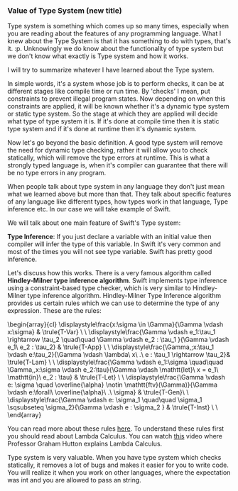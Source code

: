 <!--### Type System and it's features in Swift-->
### Value of Type System (new title)

Type system is something which comes up so many times, especially when you are reading about the features of any programming language. What I knew about the Type System is that it has something to do with types, that's it. :p. Unknowingly we do know about the functionality of type system but we don't know what exactly is Type system and how it works.

I will try to summarize whatever I have learned about the Type system.

In simple words, it's a system whose job is to perform checks, it can be at different stages like compile time or run time. By 'checks' I mean, put constraints to prevent illegal program states. Now depending on when this constraints are applied, it will be known whether it's a dynamic type system or static type system. So the stage at which they are applied will decide what type of type system it is. If it's done at compile time then it is static type system and if it's done at runtime then it's dynamic system.

Now let's go beyond the basic definition. A good type system will remove the need for dynamic type checking, rather it will allow you to check statically, which will remove the type errors at runtime. This is what a strongly typed language is, when it's compiler can guarantee that there will be no type errors in any program.

When people talk about type system in any language they don't just mean what we learned above but more than that. They talk about specific features of any language like different types, how types work in that language, Type inference etc. In our case we will take example of Swift.

We will talk about one main feature of Swift's Type system:


**Type Inference**: If you just declare a variable with an initial value then compiler will infer the type of this variable. In Swift it's very common and most of the times you will not see type variable. Swift has pretty good inference.

Let's discuss how this works. There is a very famous algorithm called **Hindley-Milner type inference algorithm**. Swift implements type inference using a constraint-based type checker, which is very similar to Hindley-Milner type inference algorithm. Hindley-Milner Type Inference algorithm provides us certain rules which we can use to determine the type of any expression. These are the rules:

\begin{array}{cl}
 \displaystyle\frac{x:\sigma \in \Gamma}{\Gamma \vdash x:\sigma} & \trule{T-Var} \\ \\
 \displaystyle\frac{\Gamma \vdash e_1:\tau_1 \rightarrow \tau_2 \quad\quad \Gamma \vdash e_2 : \tau_1 }{\Gamma \vdash e_1\ e_2 : \tau_2} & \trule{T-App} \\ \\
 \displaystyle\frac{\Gamma,\;x:\tau_1 \vdash e:\tau_2}{\Gamma \vdash \lambda\ x\ .\ e : \tau_1 \rightarrow \tau_2}& \trule{T-Lam} \\ \\
 \displaystyle\frac{\Gamma \vdash e_1:\sigma \quad\quad \Gamma,\,x:\sigma \vdash e_2:\tau}{\Gamma \vdash \mathtt{let}\ x = e_1\ \mathtt{in}\ e_2 : \tau} & \trule{T-Let} \\ \\
 \displaystyle\frac{\Gamma \vdash e: \sigma \quad \overline{\alpha} \notin \mathtt{ftv}(\Gamma)}{\Gamma \vdash e:\forall\ \overline{\alpha}\ .\ \sigma} & \trule{T-Gen}\\ \\
 \displaystyle\frac{\Gamma \vdash e: \sigma_1 \quad\quad \sigma_1 \sqsubseteq \sigma_2}{\Gamma \vdash e : \sigma_2 } & \trule{T-Inst} \\ \\
\end{array}

You can read more about these rules [here](https://en.wikipedia.org/wiki/Hindley%E2%80%93Milner_type_system#Typing_rules). To understand these rules first you should read about Lambda Calculus. You can watch [this](https://youtu.be/eis11j_iGMs) video where Professor Graham Hutton explains Lambda Calculus.

Type system is very valuable. When you have type system which checks statically, it removes a lot of bugs and makes it easier for you to write code. You will realize it when you work on other languages, where the expectation was int and you are allowed to pass an string.

<!-- See JS note -->

<!-- All of that is really abstract so let’s look at a concrete example.

let a = 1 + 2
The constraints system representation of this expression looks something like this:

a simple constraints graph -->


<!-- https://www.cocoawithlove.com/blog/2016/07/12/type-checker-issues.html -->
<!-- // http://akgupta.ca/blog/2013/05/14/so-you-still-dont-understand-hindley-milner/
// http://www.cs.cornell.edu/courses/cs3110/2011sp/Lectures/lec26-type-inference/type-inference.htm
// write it in this way: https://softwareengineering.stackexchange.com/questions/279316/what-exactly-makes-the-haskell-type-system-so-revered-vs-say-java
// http://dev.stephendiehl.com/fun/006_hindley_milner.html
// https://github.com/apple/swift/blob/master/docs/TypeChecker.rst
// Read this: https://medium.com/@slavapestov/the-secret-life-of-types-in-swift-ff83c3c000a5
// and: https://academy.realm.io/posts/altconf-2017-manu-rink-secret-life-of-types-in-swift/
// Refer to type system pdf saved http://digital.cs.usu.edu/~allan/Compilers/Notes/TypeChecking.pdf
// https://stackoverflow.com/questions/29924477/is-swift-a-dynamic-or-static-language -->
